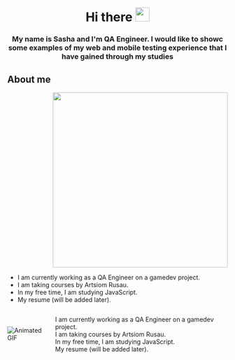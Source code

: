 <h1 align="center">Hi there <img src="https://github.com/blackcater/blackcater/raw/main/images/Hi.gif" height="32"></h1>
<h3 align="center">My name is Sasha and I'm QA Engineer. I would like to showc some examples of my web and mobile testing experience that I have gained through my studies</h3>
<h2>About me</h2>

<div id="header" align = "right">
  <img src="https://media.giphy.com/media/Wj7lNjMNDxSmc/giphy.gif" width="400"/>
</div>
<ul>
  <li>I am currently working as a QA Engineer on a gamedev project.</li>
  <li>I am taking courses by Artsiom Rusau.</li>
  <li>In my free time, I am studying JavaScript.</li>
  <li>My resume (will be added later).</li>
</ul>
<div style="display: flex; align-items: center;">
  <img src="https://media.giphy.com/media/Wj7lNjMNDxSmc/giphy.gif" alt="Animated GIF" style="margin-right: 10px;">
  <p>I am currently working as a QA Engineer on a gamedev project.<br>
  I am taking courses by Artsiom Rusau.<br>
  In my free time, I am studying JavaScript.<br>
  My resume (will be added later).</p>
</div>
